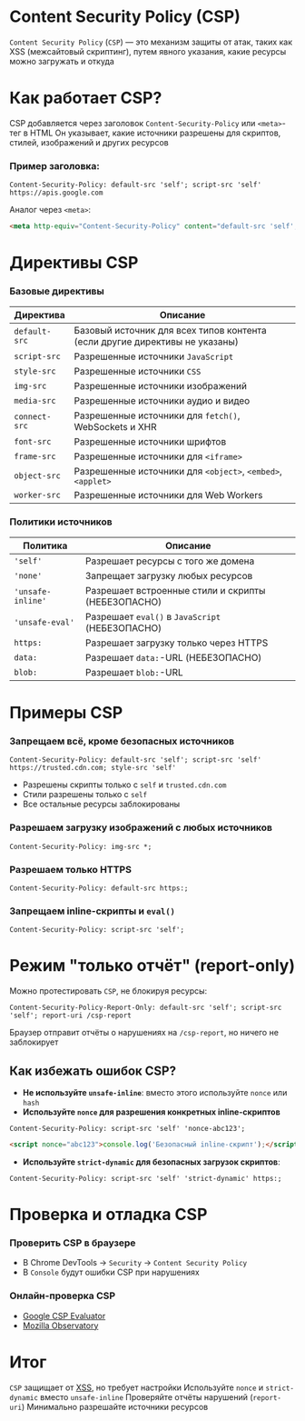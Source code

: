 # Content Security Policy (CSP)

`Content Security Policy` (`CSP`) — это механизм защиты от атак, таких как XSS (межсайтовый скриптинг),
путем явного указания, какие ресурсы можно загружать и откуда

# Как работает CSP?
CSP добавляется через заголовок `Content-Security-Policy` или `<meta>`-тег в HTML
Он указывает, какие источники разрешены для скриптов, стилей, изображений и других ресурсов

### Пример заголовка:
```http
Content-Security-Policy: default-src 'self'; script-src 'self' https://apis.google.com
```

Аналог через `<meta>`:
```html
<meta http-equiv="Content-Security-Policy" content="default-src 'self'; script-src 'self' https://apis.google.com">
```

# Директивы CSP
### Базовые директивы
| Директива     | Описание                                                                    |
|---------------|-----------------------------------------------------------------------------|
| `default-src` | Базовый источник для всех типов контента (если другие директивы не указаны) |
| `script-src`  | Разрешенные источники `JavaScript`                                          |
| `style-src`   | Разрешенные источники `CSS`                                                 |
| `img-src`     | Разрешенные источники изображений                                           |
| `media-src`   | Разрешенные источники аудио и видео                                         |
| `connect-src` | Разрешенные источники для `fetch()`, WebSockets и XHR                       |
| `font-src`    | Разрешенные источники шрифтов                                               |
| `frame-src`   | Разрешенные источники для `<iframe>`                                        |
| `object-src`  | Разрешенные источники для `<object>`, `<embed>`, `<applet>`                 |
| `worker-src`  | Разрешенные источники для Web Workers                                       |

### Политики источников
| Политика          | Описание                                           |
|-------------------|----------------------------------------------------|
| `'self'`          | Разрешает ресурсы с того же домена                 |
| `'none'`          | Запрещает загрузку любых ресурсов                  |
| `'unsafe-inline'` | Разрешает встроенные стили и скрипты (НЕБЕЗОПАСНО) |
| `'unsafe-eval'`   | Разрешает `eval()` в `JavaScript` (НЕБЕЗОПАСНО)    |
| `https:`          | Разрешает загрузку только через HTTPS              |
| `data:`           | Разрешает `data:`-URL (НЕБЕЗОПАСНО)                |
| `blob:`           | Разрешает `blob:`-URL                              |

# Примеры CSP
### Запрещаем всё, кроме безопасных источников
```http
Content-Security-Policy: default-src 'self'; script-src 'self' https://trusted.cdn.com; style-src 'self'
```
- Разрешены скрипты только с `self` и `trusted.cdn.com`
- Стили разрешены только с `self`
- Все остальные ресурсы заблокированы

### Разрешаем загрузку изображений с любых источников
```http
Content-Security-Policy: img-src *;
```

### Разрешаем только HTTPS
```http
Content-Security-Policy: default-src https:;
```

### Запрещаем inline-скрипты и `eval()`
```http
Content-Security-Policy: script-src 'self';
```

# Режим "только отчёт" (report-only)
Можно протестировать `CSP`, не блокируя ресурсы:
```http
Content-Security-Policy-Report-Only: default-src 'self'; script-src 'self'; report-uri /csp-report
```
Браузер отправит отчёты о нарушениях на `/csp-report`, но ничего не заблокирует

## Как избежать ошибок CSP?
- **Не используйте `unsafe-inline`**: вместо этого используйте `nonce` или `hash`
- **Используйте `nonce` для разрешения конкретных inline-скриптов**
```http
Content-Security-Policy: script-src 'self' 'nonce-abc123';
```
```html
<script nonce="abc123">console.log('Безопасный inline-скрипт');</script>
```
- **Используйте `strict-dynamic` для безопасных загрузок скриптов**:
```http
Content-Security-Policy: script-src 'self' 'strict-dynamic' https:;
```

# Проверка и отладка CSP
### Проверить CSP в браузере
- В Chrome DevTools → `Security` → `Content Security Policy`
- В `Console` будут ошибки CSP при нарушениях

### Онлайн-проверка CSP
- [Google CSP Evaluator](https://csp-evaluator.withgoogle.com/)
- [Mozilla Observatory](https://observatory.mozilla.org/)

# Итог
`CSP` защищает от [XSS](?General/Abbreviations/Security/XSS), но требует настройки
Используйте `nonce` и `strict-dynamic` вместо `unsafe-inline`
Проверяйте отчёты нарушений (`report-uri`)
Минимально разрешайте источники ресурсов
